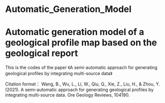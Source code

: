 # Automatic_Generation_Model
# Automatic generation model of a geological profile map based on the geological report

This is the codes of the paper 《A semi-automatic approach for generating geological profiles by integrating multi-source data》

Citation format：
Wang, B., Wu, L., Li, W., Qiu, Q., Xie, Z., Liu, H., & Zhou, Y. (2021). A semi-automatic approach for generating geological profiles by integrating multi-source data. Ore Geology Reviews, 104190.
